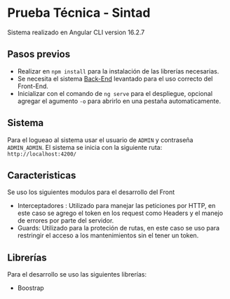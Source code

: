 # Prueba Técnica - Sintad

Sistema realizado en Angular CLI version 16.2.7

## Pasos previos
- Realizar en `npm install` para la instalación de las librerías necesarias.
- Se necesita el sistema [Back-End](https://github.com/Enzoest26/prueba-tecnica-backend-sintad) levantado para el uso correcto del Front-End.
- Inicializar con el comando de `ng serve` para el despliegue, opcional agregar el agumento `-o` para abrirlo en una pestaña automaticamente.

## Sistema
Para el logueao al sistema usar el usuario de `ADMIN` y contraseña `ADMIN_ADMIN`. El sistema se inicia con la siguiente ruta: `http://localhost:4200/`

## Caracteristicas
Se uso los siguientes modulos para el desarrollo del Front
- Interceptadores : Utilizado para manejar las peticiones por HTTP, en este caso se agrego el token en los request como Headers y el manejo de errores por parte del servidor.
- Guards: Utilizado para la proteción de rutas, en este caso se uso para restringir el acceso a los mantenimientos sin el tener un token.

## Librerías
Para el desarrollo se uso las siguientes librerías:
- Boostrap
